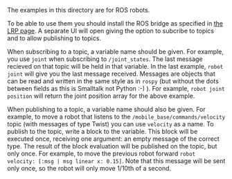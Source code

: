 The examples in this directory are for ROS robots.

To be able to use them you should install the ROS bridge as specified in [the LRP page](http://pleiad.cl/research/software/lrp#downloads).
A separate UI will open giving the option to subcribe to topics and to allow publishing to topics.

When subscribing to a topic, a variable name should be given.
For example, you use `joint` when subscribing to `/joint_states`.
The last message recieved on that topic will be held in that variable.
In the last example, `robot joint` will give you the last message received.
Messages are objects that can be read and written in the same style as in `rospy` (but without the dots between fields as this is Smalltalk not Python :-) ).
For example, `robot joint position` will return the joint position array for the above example.

When publishing to a topic, a variable name should also be given.
For example, to move a robot that listens to the `/mobile_base/commands/velocity` topic (with messages of type Twist) you can use `velocity` as a name.
To publish to the topic, write a block to the variable.
This block will be executed once, receiving one argument: an empty message of the correct type.
The result of the block evaluation will be published on the topic, but only once.
For example, to move the previous robot forward `robot velocity: [:msg | msg linear x: 0.15]`.
Note that this message will be sent only once, so the robot will only move 1/10th of a second.

